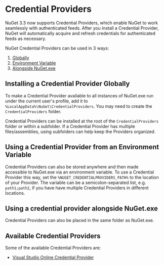 # Credential Providers

NuGet 3.3 now supports Credential Providers, which enable NuGet to work seamlessly with authenticated feeds. 
After you install a Credential Provider, NuGet will automatically acquire and refresh credentials for authenticated feeds as necessary.

NuGet Credential Providers can be used in 3 ways:
1. [Globally](#installing-a-credential-provider-globally)
2. [Environment Variable](#using-a-credential-provider-from-an-environment-variable)
3. [Alongside NuGet.exe](#using-a-credential-provider-alongside-nuget-exe)

## Installing a Credential Provider Globally

To make a Credential Provider available to all instances of NuGet.exe run under the current user's profile, 
add it to `%LocalAppData%\NuGet\CredentialProviders`. You may need to create the `CredentialProviders` folder.

Credential Providers can be installed at the root of the `CredentialProviders` folder or within a subfolder. If a Credential Provider has 
multiple files/assemblies, using subfolders can help keep the Providers organized.

## Using a Credential Provider from an Environment Variable

Credential Providers can also be stored anywhere and then made accessible to NuGet.exe via an environment variable. To use a Credential Provider
this way, set the `%NUGET_CREDENTIALPROVIDERS_PATH%` to the location of your Provider. The variable can be a semicolon-separated list, e.g. 
`path1;path2`, if you have have multiple Credential Providers in different locations.

## Using a credential provider alongside NuGet.exe

Credential Providers can also be placed in the same folder as NuGet.exe.

## Available Credential Providers

Some of the available Credential Providers are:

* [Visual Studio Online Credential Provider](https://www.visualstudio.com/get-started/package/use/auth.md#vsts-credential-provider)